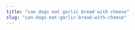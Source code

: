```yaml
---
title: "can dogs eat garlic bread with cheese"
slug: "can-dogs-eat-garlic-bread-with-cheese"
---
```


